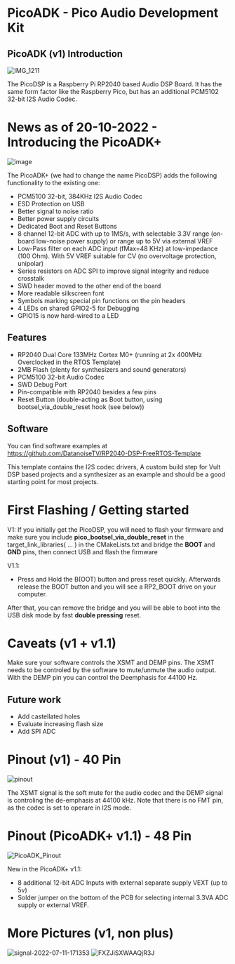 # PicoADK - Pico Audio Development Kit

## PicoADK (v1) Introduction

![IMG_1211](https://user-images.githubusercontent.com/6614616/178321463-fd28d750-6690-4bcf-9f1c-f8ad699bd965.jpg)

The PicoDSP is a Raspberry Pi RP2040 based Audio DSP Board. It has the same form factor like the Raspberry Pico, but has an additional PCM5102 32-bit I2S Audio Codec.

# News as of 20-10-2022 - Introducing the PicoADK+

![image](https://user-images.githubusercontent.com/6614616/198357922-2b93d8a0-aeca-4126-a033-46604df934af.png)

The PicoADK+ (we had to change the name PicoDSP) adds the following functionality to the existing one:
* PCM5100 32-bit, 384KHz I2S Audio Codec
* ESD Protection on USB
* Better signal to noise ratio
* Better power supply circuits
* Dedicated Boot and Reset Buttons
* 8 channel 12-bit ADC with up to 1MS/s, with selectable 3.3V range (on-board low-noise power supply) or range up to 5V via external VREF
* Low-Pass filter on each ADC input (fMax=48 KHz) at low-impedance (100 Ohm). With 5V VREF suitable for CV (no overvoltage protection, unipolar)
* Series resistors on ADC SPI to improve signal integrity and reduce crosstalk
* SWD header moved to the other end of the board
* More readable silkscreen font
* Symbols marking special pin functions on the pin headers
* 4 LEDs on shared GPIO2-5 for Debugging
* GPIO15 is now hard-wired to a LED

## Features
* RP2040 Dual Core 133MHz Cortex M0+ (running at 2x 400MHz Overclocked in the RTOS Template)
* 2MB Flash (plenty for synthesizers and sound generators)
* PCM5100 32-bit Audio Codec
* SWD Debug Port
* Pin-compatible with RP2040 besides a few pins
* Reset Button (double-acting as Boot button, using bootsel_via_double_reset hook (see below))

## Software

You can find software examples at https://github.com/DatanoiseTV/RP2040-DSP-FreeRTOS-Template

This template contains the I2S codec drivers, A custom build step for Vult DSP based projects and a synthesizer as an example and should be a good starting point for most projects.

# First Flashing / Getting started

V1:
If you initially get the PicoDSP, you will need to flash your firmware and make sure you include **pico_bootsel_via_double_reset** in the target_link_libraries( ... ) in the CMakeLists.txt and bridge the **BOOT** and **GND** pins, then connect USB and flash the firmware

V1.1:
* Press and Hold the B(OOT) button and press reset quickly. Afterwards release the BOOT button and you will see a RP2_BOOT drive on your computer.

After that, you can remove the bridge and you will be able to boot into the USB disk mode by fast **double pressing** reset.

# Caveats (v1 + v1.1)

Make sure your software controls the XSMT and DEMP pins. The XSMT needs to be controled by the software to mute/unmute the audio output.
With the DEMP pin you can control the Deemphasis for 44100 Hz.

## Future work
* Add castellated holes
* Evaluate increasing flash size
* Add SPI ADC

# Pinout (v1) - 40 Pin

![pinout](https://user-images.githubusercontent.com/6614616/178937016-82d58e8c-4b84-41af-94fe-c01936c81884.jpeg)

The XSMT signal is the soft mute for the audio codec and the DEMP signal is controling the de-emphasis at 44100 kHz.
Note that there is no FMT pin, as the codec is set to operare in I2S mode.

# Pinout (PicoADK+ v1.1) - 48 Pin
![PicoADK_Pinout](https://user-images.githubusercontent.com/6614616/198396033-0c1ee3e1-163d-45fd-83f9-158c114861da.png)

New in the PicoADK+ v1.1:
* 8 additional 12-bit ADC Inputs with external separate supply VEXT (up to 5v)
* Solder jumper on the bottom of the PCB for selecting internal 3.3VA ADC supply or external VREF.

# More Pictures (v1, non plus)
![signal-2022-07-11-171353](https://user-images.githubusercontent.com/6614616/178331952-df65a58a-e0cd-4261-8613-d4b20d6482e4.jpeg)
![FXZJiSXWAAQjR3J](https://user-images.githubusercontent.com/6614616/178937038-563c2f2a-2c2c-427a-8e2e-35cb2d0831c8.jpeg)

